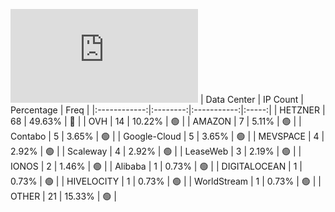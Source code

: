 ![Diagramm](https://github.com/obajay/StateSync-snapshots/blob/main/Projects/Dymension/1/README.md)
| Data Center | IP Count | Percentage | Freq |
|:------------:|:--------:|:-----------:|:-----:|
| HETZNER | 68 | 49.63% | 🔴 |
| OVH | 14 | 10.22% | 🟢 |
| AMAZON | 7 | 5.11% | 🟢 |
| Contabo | 5 | 3.65% | 🟢 |
| Google-Cloud | 5 | 3.65% | 🟢 |
| MEVSPACE | 4 | 2.92% | 🟢 |
| Scaleway | 4 | 2.92% | 🟢 |
| LeaseWeb | 3 | 2.19% | 🟢 |
| IONOS | 2 | 1.46% | 🟢 |
| Alibaba | 1 | 0.73% | 🟢 |
| DIGITALOCEAN | 1 | 0.73% | 🟢 |
| HIVELOCITY | 1 | 0.73% | 🟢 |
| WorldStream | 1 | 0.73% | 🟢 |
| OTHER | 21 | 15.33% | 🟢 |
